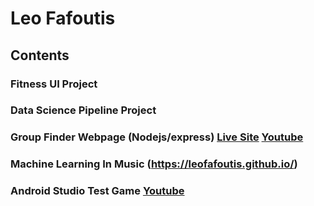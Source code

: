 # Leo Fafoutis
## Contents
### Fitness UI Project
### Data Science Pipeline Project
### Group Finder Webpage (Nodejs/express) [Live Site](https://leofafoutis-cmsc335project.onrender.com/) [Youtube](https://youtu.be/X5t-THX-kFg)
### Machine Learning In Music  (https://leofafoutis.github.io/)
### Android Studio Test Game [Youtube](https://www.youtube.com/watch?v=8rBBM2x-cxY)

